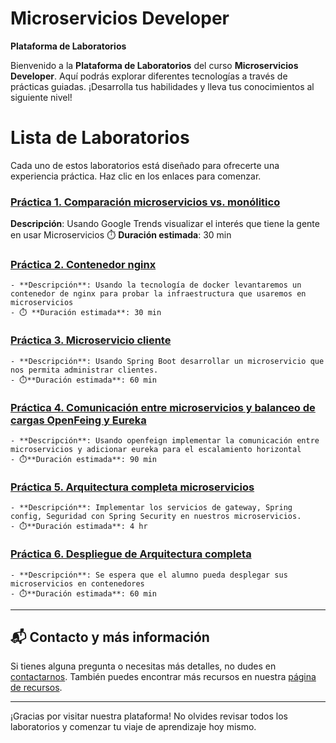 # Microservicios Developer

**Plataforma de Laboratorios**

Bienvenido a la **Plataforma de Laboratorios** del curso **Microservicios Developer**. Aquí podrás explorar diferentes tecnologías a través de prácticas guiadas. ¡Desarrolla tus habilidades y lleva tus conocimientos al siguiente nivel!

# Lista de Laboratorios
Cada uno de estos laboratorios está diseñado para ofrecerte una experiencia práctica. Haz clic en los enlaces para comenzar.

### [Práctica 1. Comparación microservicios vs. monólitico](./Capitulo1/README.md)
**Descripción**: Usando Google Trends visualizar el interés que tiene la gente en usar Microservicios
⏱️ **Duración estimada**: 30 min

### [Práctica 2. Contenedor nginx](./Capitulo2/README.md)
    - **Descripción**: Usando la tecnología de docker levantaremos un contenedor de nginx para probar la infraestructura que usaremos en microservicios
    - ⏱️ **Duración estimada**: 30 min

### [Práctica 3. Microservicio cliente](./Capitulo3/README.md)
    - **Descripción**: Usando Spring Boot desarrollar un microservicio que nos permita administrar clientes. 
    - ⏱️**Duración estimada**: 60 min

### [Práctica 4. Comunicación entre microservicios y balanceo de cargas OpenFeing y Eureka](./Capitulo4/README.md)
    - **Descripción**: Usando openfeign implementar la comunicación entre microservicios y adicionar eureka para el escalamiento horizontal
    - ⏱️**Duración estimada**: 90 min

### [Práctica 5. Arquitectura completa microservicios](./Capitulo5/README.md)
    - **Descripción**: Implementar los servicios de gateway, Spring config, Seguridad con Spring Security en nuestros microservicios.
    - ⏱️**Duración estimada**: 4 hr


### [Práctica 6. Despliegue de Arquitectura completa](./Capitulo6/README.md)
    - **Descripción**: Se espera que el alumno pueda desplegar sus microservicios en contenedores
    - ⏱️**Duración estimada**: 60 min

---
## 📬 **Contacto y más información**

Si tienes alguna pregunta o necesitas más detalles, no dudes en [contactarnos](mailto:soporte@netec.com). También puedes encontrar más recursos en nuestra [página de recursos](https://netec.com).

---

¡Gracias por visitar nuestra plataforma! No olvides revisar todos los laboratorios y comenzar tu viaje de aprendizaje hoy mismo.

